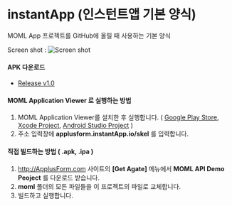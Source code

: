 # instantApp (인스턴트앱 기본 양식)
MOML App 프로젝트를 GitHub에 올릴 때 사용하는 기본 양식

Screen shot :
![Screen shot](http://applusform.github.io/instantApp/screenshot1.png)

#### APK 다운로드
* [Release v1.0](https://github.com/applusform/instantApp/releases/download/v1.1/io.github.applusform.instantApp.apk)

#### MOML Application Viewer 로 실행하는 방법
1. MOML Application Viewer를 설치한 후 실행합니다. ( [Google Play Store](https://play.google.com/store/apps/details?id=org.mospi.momlappviewer), [Xcode Project](https://github.com/applusform/MOMLAppViewer_iOS), [Android Studio Project](https://github.com/applusform/MOMLAppViewer_Android_Studio) )
2. 주소 입력창에 **applusform.instantApp.io/skel** 를 입력합니다.

#### 직접 빌드하는 방법 ( .apk, .ipa )
1. http://ApplusForm.com 사이트의 **[Get Agate]** 메뉴에서 **MOML API Demo Peoject** 를 다운로드 받습니다.
2. **moml** 폴더의 모든 파일들을 이 프로젝트의 파일로 교체합니다.
3. 빌드하고 실행합니다.

